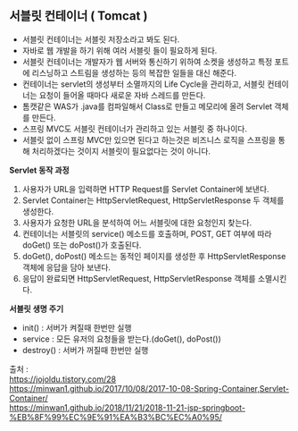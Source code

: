## 서블릿 컨테이너 ( Tomcat )

- 서블릿 컨테이너는 서블릿 저장소라고 봐도 된다.
- 자바로 웹 개발을 하기 위해 여러 서블릿 들이 필요하게 된다.
- 서블릿 컨테이너는 개발자가 웹 서버와 통신하기 위하여 소켓을 생성하고 특정 포트에 리스닝하고 스트림을 생성하는 등의 복잡한 일들을 대신 해준다.   
- 컨테이너는 servlet의 생성부터 소멸까지의 Life Cycle을 관리하고, 서블릿 컨테이너는 요청이 들어올 때마다 새로운 자바 스레드를 만든다.    
- 톰캣같은 WAS가 .java를 컴파일해서 Class로 만들고 메모리에 올려 Servlet 객체를 만든다.    
- 스프링 MVC도 서블릿 컨테이너가 관리하고 있는 서블릿 중 하나이다.
- 서블릿 없이 스프링 MVC만 있으면 된다고 하는것은 비즈니스 로직을 스프링을 통해 처리하겠다는 것이지 서블릿이 필요없다는 것이 아니다.


**Servlet 동작 과정**
1. 사용자가 URL을 입력하면 HTTP Request를 Servlet Container에 보낸다.
2. Servlet Container는 HttpServletRequest, HttpServletResponse 두 객체를 생성한다.
3. 사용자가 요청한 URL을 분석하여 어느 서블릿에 대한 요청인지 찾는다.
4. 컨테이너는 서블릿의 service() 메소드를 호출하며, POST, GET 여부에 따라 doGet() 또는 doPost()가 호출된다.
5. doGet(), doPost() 메소드는 동적인 페이지를 생성한 후 HttpServletResponse 객체에 응답을 담아 보낸다.
6. 응답이 완료되면 HttpServletRequest, HttpServletResponse 객체를 소멸시킨다.


**서블릿 생명 주기**
- init() : 서버가 켜질때 한번만 실행
- service : 모든 유저의 요청들을 받는다.(doGet(), doPost())
- destroy() : 서버가 꺼질때 한번만 실행


출처 :    
https://jojoldu.tistory.com/28    
https://minwan1.github.io/2017/10/08/2017-10-08-Spring-Container,Servlet-Container/    
https://minwan1.github.io/2018/11/21/2018-11-21-jsp-springboot-%EB%8F%99%EC%9E%91%EA%B3%BC%EC%A0%95/   